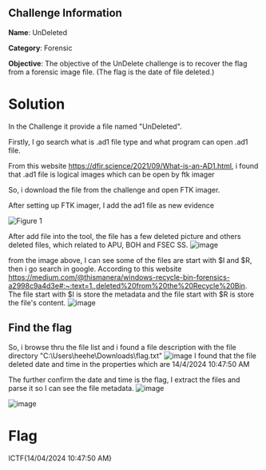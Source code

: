 ## Challenge Information

**Name**: UnDeleted

**Category**: Forensic

**Objective**: The objective of the UnDelete challenge is to recover the flag from a forensic image file. (The flag is the date of file deleted.)

# Solution
In the Challenge it provide a file named "UnDeleted".

Firstly, I go search what is .ad1 file type and what program can open .ad1 file.

From this website https://dfir.science/2021/09/What-is-an-AD1.html, i found that .ad1 file is logical images which can be open by ftk imager

So, i download the file from the challenge and open FTK imager.

After setting up FTK imager, I add the ad1 file as new evidence

![Figure 1](https://github.com/ForingBox/ICTF2024-Writeup/assets/154965035/a99fb648-eaea-4aa9-b3d8-35a3a1a2452b)

After add file into the tool, the file has a few deleted picture and others deleted files, which related to APU, BOH and FSEC SS.
![image](https://github.com/ForingBox/ICTF2024-Writeup/assets/154965035/bb5ee578-14d8-41ee-ba78-9712f280265f)

from the image above, I can see some of the files are start with $I and $R, then i go search in google.
According to this website https://medium.com/@thismanera/windows-recycle-bin-forensics-a2998c9a4d3e#:~:text=1.,deleted%20from%20the%20Recycle%20Bin. The file start with $I is store the metadata and the file start with $R is store the file's content.
![image](https://github.com/ForingBox/ICTF2024-Writeup/assets/154965035/68004157-8401-4179-848d-9782a28da20e)


## Find the flag
So, i browse thru the file list and i found a file description with the file directory "C:\Users\heehe\Downloads\flag.txt"
![image](https://github.com/ForingBox/ICTF2024-Writeup/assets/154965035/5d63946f-1021-437f-97ac-35574a92e8b3)
I found that the file deleted date and time in the properties which are 14/4/2024 10:47:50 AM

The further confirm the date and time is the flag, I extract the files and parse it so I can see the file metadata.
![image](https://github.com/ForingBox/ICTF2024-Writeup/assets/154965035/42ab7304-eaee-4026-905b-5c6bf6c5e3ab)

![image](https://github.com/ForingBox/ICTF2024-Writeup/assets/154965035/aacc39d7-21e9-45d1-9c58-da1971a9d912)

# Flag
ICTF{14/04/2024 10:47:50 AM}
